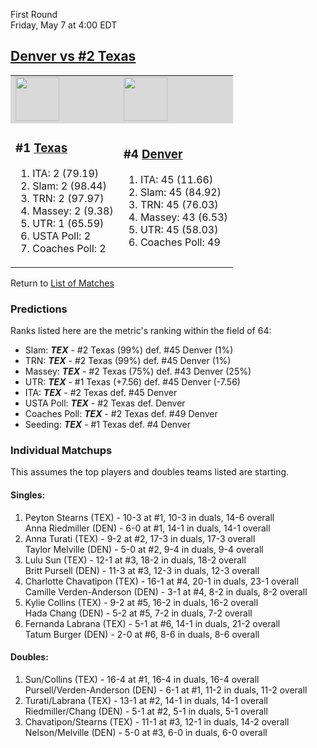 First Round  
Friday, May 7 at 4:00 EDT
## [Denver vs #2 Texas](https://www.ncaa.com/game/5833678) 

<table>  
<tr style="background-color: #d9d9d9 !important"><td><a href="../index.md"><img src="https://www.ncaa.com/sites/default/files/images/logos/schools/t/texas.70.png" width="70" height="70" /></a></td><td><a href="../index.md"><img src="https://www.ncaa.com/sites/default/files/images/logos/schools/d/denver.70.png" width="70" height="70" /></a></td></tr>
<tr><td>  

<h3>#1 <a href="../index.md">Texas</a></h3>  

<ol>  
<li>ITA: 2 (79.19)</li>  
<li>Slam: 2 (98.44)</li>  
<li>TRN: 2 (97.97)</li>  
<li>Massey: 2 (9.38)</li>  
<li>UTR: 1 (65.59)</li>  
<li>USTA Poll: 2</li>  
<li>Coaches Poll: 2</li>  
</ol>  

</td><td>  

<h3>#4 <a href="../index.md">Denver</a></h3>  

<ol>  
<li>ITA: 45 (11.66)</li>  
<li>Slam: 45 (84.92)</li>  
<li>TRN: 45 (76.03)</li>  
<li>Massey: 43 (6.53)</li>  
<li>UTR: 45 (58.03)</li>  
<li>Coaches Poll: 49</li>  
</ol>  

</td></tr></table>  

Return to [List of Matches](../index.md)  

### Predictions  

Ranks listed here are the metric's ranking within the field of 64:  
- Slam: ***TEX*** - #2 Texas (99%) def. #45 Denver (1%)  
- TRN: ***TEX*** - #2 Texas (99%) def. #45 Denver (1%)  
- Massey: ***TEX*** - #2 Texas (75%) def. #43 Denver (25%)  
- UTR: ***TEX*** - #1 Texas (+7.56) def. #45 Denver (-7.56)  
- ITA: ***TEX*** - #2 Texas def. #45 Denver  
- USTA Poll: ***TEX*** - #2 Texas def. Denver  
- Coaches Poll: ***TEX*** - #2 Texas def. #49 Denver  
- Seeding: ***TEX*** - #1 Texas def. #4 Denver  

### Individual Matchups  

This assumes the top players and doubles teams listed are starting.  

#### Singles:  
1. Peyton Stearns (TEX) - 10-3 at #1, 10-3 in duals, 14-6 overall  
   Anna Riedmiller (DEN) - 6-0 at #1, 14-1 in duals, 14-1 overall
2. Anna Turati (TEX) - 9-2 at #2, 17-3 in duals, 17-3 overall  
   Taylor Melville (DEN) - 5-0 at #2, 9-4 in duals, 9-4 overall
3. Lulu Sun (TEX) - 12-1 at #3, 18-2 in duals, 18-2 overall  
   Britt Pursell (DEN) - 11-3 at #3, 12-3 in duals, 12-3 overall
4. Charlotte Chavatipon (TEX) - 16-1 at #4, 20-1 in duals, 23-1 overall  
   Camille Verden-Anderson (DEN) - 3-1 at #4, 8-2 in duals, 8-2 overall
5. Kylie Collins (TEX) - 9-2 at #5, 16-2 in duals, 16-2 overall  
   Hada Chang (DEN) - 5-2 at #5, 7-2 in duals, 7-2 overall
6. Fernanda Labrana (TEX) - 5-1 at #6, 14-1 in duals, 21-2 overall  
   Tatum Burger (DEN) - 2-0 at #6, 8-6 in duals, 8-6 overall

#### Doubles:  
1. Sun/Collins (TEX) - 16-4 at #1, 16-4 in duals, 16-4 overall  
   Pursell/Verden-Anderson (DEN) - 6-1 at #1, 11-2 in duals, 11-2 overall
2. Turati/Labrana (TEX) - 13-1 at #2, 14-1 in duals, 14-1 overall  
   Riedmiller/Chang (DEN) - 5-1 at #2, 5-1 in duals, 5-1 overall
3. Chavatipon/Stearns (TEX) - 11-1 at #3, 12-1 in duals, 14-2 overall  
   Nelson/Melville (DEN) - 5-0 at #3, 6-0 in duals, 6-0 overall